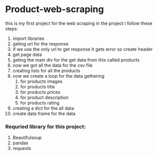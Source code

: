 # Product-web-scraping

this is my first project for the web scraping in the project i follow these steps:
1. import libraries
2. geting url for the response
3. if we use the only url to get response it gets error so create header
4. get page data
5. geting the main div for the get data from this called products
6. now we got all the data for the csv file
7. creating lists for all the products
8. now we create a loop for the data gethering
   1. for products images
   2. for products title
   3. for products prices
   4. for product description
   5. for products rating
9. creating a dict for the all data
10. create data frame for the data

### Requried library for this project:
1. Beautifulsoup
2. pandas
3. requests
